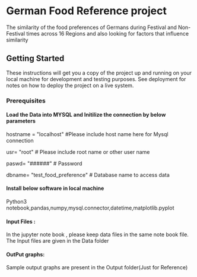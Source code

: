 # German Food Reference project
The similarity of the food preferences of Germans during Festival and Non-Festival times across 16 Regions and also looking for factors that influence similarity

## Getting Started
These instructions will get you a copy of the project up and running on your local machine for development and testing purposes. See deployment for notes on how to deploy the project on a live system.

### Prerequisites
#### Load the Data into MYSQL and Initilize the connection by below parameters 

hostname = "localhost" #Please include host name here for Mysql connection

usr= "root" # Please include root name or other user name

paswd= "######" # Password

dbname= "test_food_preference" # Database name to access data

#### Install below software in local machine

Python3 notebook,pandas,numpy,mysql.connector,datetime,matplotlib.pyplot

#### Input Files :
In the jupyter note book , please keep data files  in the same note book file.
The Input files are given in the Data folder

#### OutPut graphs:
Sample output graphs are present in the Output folder(Just for Reference)




